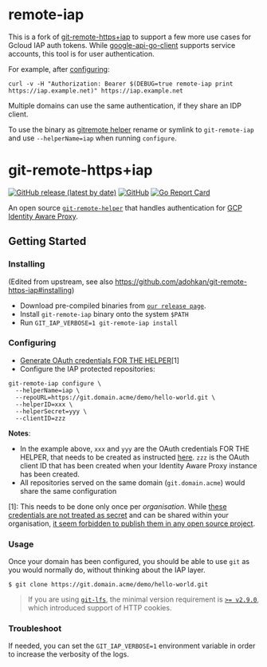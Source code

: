 
# remote-iap

This is a fork of [git-remote-https+iap](https://github.com/adohkan/git-remote-https-iap/) to support a few more use cases for Gcloud IAP auth tokens.
While [google-api-go-client](https://github.com/googleapis/google-api-go-client/issues/873) supports service accounts, this tool is for user authentication.

For example, after [configuring](#configuring):

```
curl -v -H "Authorization: Bearer $(DEBUG=true remote-iap print https://iap.example.net)" https://iap.example.net
```

Multiple domains can use the same authentication, if they share an IDP client.

To use the binary as [gitremote helper](https://www.git-scm.com/docs/gitremote-helpers)
rename or symlink to `git-remote-iap` and use `--helperName=iap` when running `configure`.

# git-remote-https+iap

[![GitHub release (latest by date)](https://img.shields.io/github/v/release/adohkan/git-remote-https-iap)](https://github.com/adohkan/git-remote-https-iap/releases/latest)
[![GitHub](https://img.shields.io/github/license/adohkan/git-remote-https-iap)](LICENSE.txt)
[![Go Report Card](https://goreportcard.com/badge/github.com/adohkan/git-remote-https-iap)](https://goreportcard.com/report/github.com/adohkan/git-remote-https-iap)

An open source [`git-remote-helper`](https://www.git-scm.com/docs/gitremote-helpers) that handles authentication for [GCP Identity Aware Proxy](https://cloud.google.com/iap).

## Getting Started

### Installing

(Edited from upstream, see also https://github.com/adohkan/git-remote-https-iap#installing)

- Download pre-compiled binaries from [`our release page`](https://github.com/c9h-to/remote-iap/releases).
- Install `git-remote-iap` binary onto the system `$PATH`
- Run `GIT_IAP_VERBOSE=1 git-remote-iap install`

### Configuring

- [Generate OAuth credentials FOR THE HELPER](https://cloud.google.com/iap/docs/authentication-howto#authenticating_from_a_desktop_app)[1]
- Configure the IAP protected repositories:

```
git-remote-iap configure \
  --helperName=iap \
  --repoURL=https://git.domain.acme/demo/hello-world.git \
  --helperID=xxx \
  --helperSecret=yyy \
  --clientID=zzz
```

**Notes**:
* In the example above, `xxx` and `yyy` are the OAuth credentials FOR THE HELPER, that needs to be created as instructed [here](https://cloud.google.com/iap/docs/authentication-howto#authenticating_from_a_desktop_app). `zzz` is the OAuth client ID that has been created when your Identity Aware Proxy instance has been created.
* All repositories served on the same domain (`git.domain.acme`) would share the same configuration


[1]: This needs to be done only once per _organisation_. While [these credentials are not treated as secret](https://developers.google.com/identity/protocols/oauth2#installed) and can be shared within your organisation, [it seem forbidden to publish them in any open source project](https://stackoverflow.com/questions/27585412/can-i-really-not-ship-open-source-with-client-id).

### Usage

Once your domain has been configured, you should be able to use `git` as you would normally do, without thinking about the IAP layer.

```
$ git clone https://git.domain.acme/demo/hello-world.git
```

> If you are using [`git-lfs`](https://git-lfs.github.com/), the minimal version requirement is [`>= v2.9.0`](https://github.com/git-lfs/git-lfs/releases/), which introduced support of HTTP cookies.

### Troubleshoot

If needed, you can set the `GIT_IAP_VERBOSE=1` environment variable in order to increase the verbosity of the logs.
